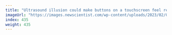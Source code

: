 ```yaml
---
title: "Ultrasound illusion could make buttons on a touchscreen feel real"
imageUrl: "https://images.newscientist.com/wp-content/uploads/2023/02/07110805/SEI_143101022.jpg?width=600"
index: 435
weight: 435
---
```

